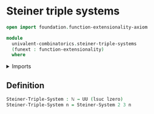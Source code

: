 # Steiner triple systems

```agda
open import foundation.function-extensionality-axiom

module
  univalent-combinatorics.steiner-triple-systems
  (funext : function-extensionality)
  where
```

<details><summary>Imports</summary>

```agda
open import elementary-number-theory.natural-numbers

open import foundation.universe-levels

open import univalent-combinatorics.steiner-systems funext
```

</details>

## Definition

```agda
Steiner-Triple-System : ℕ → UU (lsuc lzero)
Steiner-Triple-System n = Steiner-System 2 3 n
```
